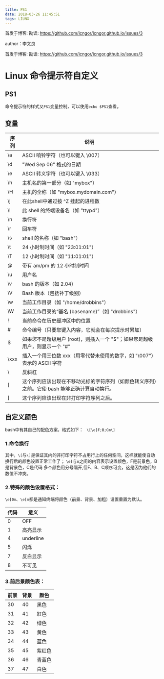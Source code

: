 ```yaml
---
title: PS1
date: 2018-03-26 11:45:51
tags: LIUNX
---
```

首发于博客:
勘误: https://github.com/icngor/icngor.github.io/issues/3

author：李文良
<!-- more -->

首发于博客:
勘误: https://github.com/icngor/icngor.github.io/issues/3
# Linux 命令提示符自定义
## PS1
命令提示符的样式又`PS1`变量控制，可以使用`echo $PS1`查看。

## 变量

序列      |    说明
--- | ---
\a        |         ASCII 响铃字符（也可以键入 \007）
\d        |         "Wed Sep 06" 格式的日期
\e        |         ASCII 转义字符（也可以键入 \033）
\h        |         主机名的第一部分（如 "mybox"）
\H        |         主机的全称（如 "mybox.mydomain.com"）
\j        |          在此shell中通过按 ^Z 挂起的进程数
\l        |          此 shell 的终端设备名（如 "ttyp4"）
\n        |         换行符
\r        |          回车符
\s        |          shell 的名称（如 "bash"）
\t        |           24 小时制时间（如 "23:01:01"）
\T        |          12 小时制时间（如 "11:01:01"）
\@        |         带有 am/pm 的 12 小时制时间
\u        |          用户名
\v        |           bash 的版本（如 2.04）
\V        |          Bash 版本（包括补丁级别）
\w        |         当前工作目录（如 "/home/drobbins"）
\W        |        当前工作目录的“基名 (basename)”（如 "drobbins"）
\!        |          当前命令在历史缓冲区中的位置
\#        |         命令编号（只要您键入内容，它就会在每次提示时累加）
\$        |         如果您不是超级用户 (root)，则插入一个 "$"；如果您是超级用户，则显示一个 "#"
\xxx      |        插入一个用三位数 xxx（用零代替未使用的数字，如 "\007"）表示的 ASCII 字符
\\        |           反斜杠
\[        |           这个序列应该出现在不移动光标的字符序列（如颜色转义序列）之前。它使 bash 能够正确计算自动换行。
\]        |           这个序列应该出现在非打印字符序列之后。

## 自定义颜色
bash中有其自己的配色方案，格式如下：
` \[\e[F;B;Cm\]`

### 1.命令换行
其中，`\[`与`\]`是保证其内的非打印字符不占用行上的任何空间，这样就能使自动换行后的颜色设置正常工作了；
`\e[`与`m`之间的内容表示设置颜色，F是前景色，B是背景色，C是代码 多个颜色用分号隔开,但F、B、C顺序可变，这是因为他们的数值不冲突。

### 2.特殊的颜色设置格式：
`\e[0m`、`\e[m`都是通知终端将颜色（前景、背景、加粗）设置重置为默认。

代码    |    意义
--------|-----------
0       |      OFF
1       |      高亮显示
4       |      underline
5       |      闪烁
7       |      反白显示
8       |      不可见

### 3.前后景颜色表：
前景  |     背景      |    颜色
------|-------------|------------------
30      |      40       |     黑色
31      |      41       |     紅色
32      |      42       |     绿色
33      |      43       |     黄色
34      |      44       |     蓝色
35      |      45       |     紫红色
36      |      46       |     青蓝色
37      |      47       |     白色



